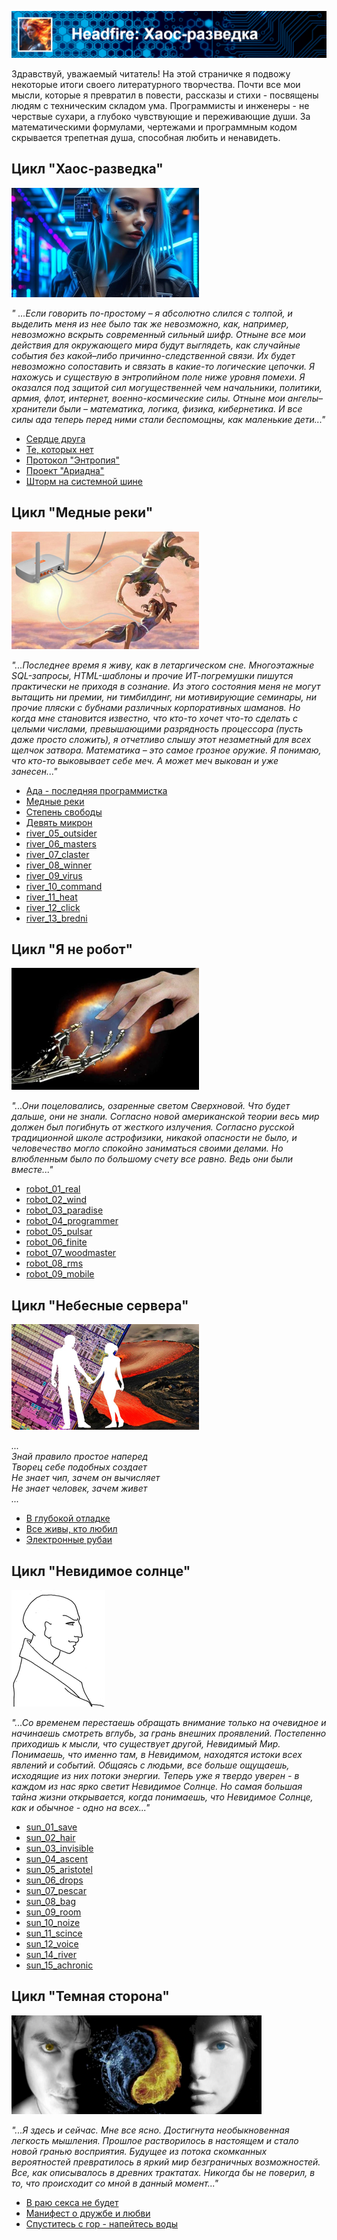 ![Хаос-разведка](assets/header_chaos.png)

Здравствуй, уважаемый читатель! На этой страничке я подвожу некоторые итоги своего литературного творчества.
Почти все мои мысли, которые я превратил в повести, рассказы и стихи - посвящены людям с техническим складом ума.
Программисты и инженеры - не черствые сухари, а глубоко чувствующие и переживающие души. За математическими
формулами, чертежами и программным кодом скрывается трепетная душа, способная любить и ненавидеть.


## Цикл "Хаос-разведка"

![Хаос-разведка](assets/icon_chaos.png)

*" ...Если говорить по-простому – я абсолютно слился с толпой, и выделить меня из нее было 
так же невозможно, как, например, невозможно вскрыть современный сильный шифр. Отныне 
все мои действия для окружающего мира будут выглядеть, как случайные события без какой–либо 
причинно-следственной связи. Их будет невозможно сопоставить и связать в какие-то логические 
цепочки. Я нахожусь и существую в энтропийном поле ниже уровня помехи.
Я оказался под защитой сил могущественней чем начальники, политики, армия, флот, интернет, 
военно-космические силы. Отныне мои ангелы–хранители были – математика, логика, физика, 
кибернетика. И все силы ада теперь перед ними стали беспомощны, как маленькие дети..."*

- [Сердце друга](novels/chaos_01_heart.html)
- [Те, которых нет](novels/chaos_02_nobodies.html)
- [Протокол "Энтропия"](novels/chaos_03_entropia.html)
- [Проект "Ариадна"](novels/chaos_04_ariadna.html)
- [Шторм на системной шине](novels/chaos_05_storm.html)


## Цикл "Медные реки"

![Медные реки](assets/icon_river.png)

*"...Последнее время я живу, как в летаргическом сне. Многоэтажные SQL-запросы, HTML-шаблоны и 
прочие ИТ-погремушки пишутся практически не приходя в сознание. Из этого состояния меня 
не могут вытащить ни премии, ни тимбилдинг, ни мотивирующие семинары, ни прочие пляски 
с бубнами различных корпоративных шаманов. Но когда мне становится известно, что кто-то 
хочет что-то сделать с целыми числами, превышающими разрядность процессора (пусть даже просто сложить), 
я отчетливо слышу этот незаметный для всех щелчок затвора. Математика – это самое грозное оружие. 
Я понимаю, что кто-то выковывает себе меч. А может меч выкован и уже занесен..."*

- [Ада - последняя программистка](novels/river_01_ada.html)
- [Медные реки](novels/river_02_cuprum.html)
- [Степень свободы](novels/river_03_degree.html)
- [Девять микрон](novels/river_04_nine.html)
- [river_05_outsider](novels/river_05_outsider.html)
- [river_06_masters](novels/river_06_masters.html)
- [river_07_claster](novels/river_07_claster.html)
- [river_08_winner](novels/river_08_winner.html)
- [river_09_virus](novels/river_09_virus.html)
- [river_10_command](novels/river_10_command.html)
- [river_11_heat](novels/river_11_heat.html)
- [river_12_click](novels/river_12_click.html)
- [river_13_bredni](novels/river_13_bredni.html)


## Цикл "Я не робот"

![Я не робот](assets/icon_robot.png)

*"...Они поцеловались, озаренные светом Сверхновой. Что будет дальше, они не знали. 
Согласно новой американской теории весь мир должен был погибнуть от жесткого излучения. 
Согласно русской традиционной школе астрофизики, никакой опасности не было, и человечество 
могло спокойно заниматься своими делами. Но влюбленным было по большому счету все равно. 
Ведь они были вместе..."*

- [robot_01_real](novels/robot_01_real.html)
- [robot_02_wind](novels/robot_02_wind.html)
- [robot_03_paradise](novels/robot_03_paradise.html)
- [robot_04_programmer](novels/robot_04_programmer.html)
- [robot_05_pulsar](novels/robot_05_pulsar.html)
- [robot_06_finite](novels/robot_06_finite.html)
- [robot_07_woodmaster](novels/robot_07_woodmaster.html)
- [robot_08_rms](novels/robot_08_rms.html)
- [robot_09_mobile](novels/robot_09_mobile.html)


## Цикл "Небесные сервера"

![Небесные сервера](assets/icon_lyrics.png)

*...  
Знай правило простое наперед  
Творец себе подобных создает  
Не знает чип, зачем он вычисляет  
Не знает человек, зачем живет  
...*

- [В глубокой отладке](novels/lyrics_01_deep.html)
- [Все живы, кто любил](novels/lyrics_02_live.html)
- [Электронные рубаи](novels/lyrics_03_rubai.html)


## Цикл "Невидимое солнце"

![Невидимое солнце](assets/icon_sun.png)

*"...Со временем перестаешь обращать внимание только на очевидное и начинаешь смотреть вглубь, 
за грань внешних проявлений. Постепенно приходишь к мысли, что существует другой, Невидимый Мир. 
Понимаешь, что именно там, в Невидимом, находятся истоки всех явлений и событий. Общаясь 
с людьми, все больше ощущаешь, исходящие из них потоки энергии. Теперь уже я твердо 
уверен - в каждом из нас ярко светит Невидимое Солнце. Но самая большая тайна жизни 
открывается, когда понимаешь, что Невидимое Солнце, как и обычное - одно на всех..."*

- [sun_01_save](novels/sun_01_save.html)
- [sun_02_hair](novels/sun_02_hair.html)
- [sun_03_invisible](novels/sun_03_invisible.html)
- [sun_04_ascent](novels/sun_04_ascent.html)
- [sun_05_aristotel](novels/sun_05_aristotel.html)
- [sun_06_drops](novels/sun_06_drops.html)
- [sun_07_pescar](novels/sun_07_pescar.html)
- [sun_08_bag](novels/sun_08_bag.html)
- [sun_09_room](novels/sun_09_room.html)
- [sun_10_noize](novels/sun_10_noize.html)
- [sun_11_scince](novels/sun_11_scince.html)
- [sun_12_voice](novels/sun_12_voice.html)
- [sun_14_river](novels/sun_14_river.html)
- [sun_15_achronic](novels/sun_15_achronic.html)


## Цикл "Темная сторона"

![Темная сторона](assets/icon_dark.png)

*"...Я здесь и сейчас. Мне все ясно. Достигнута необыкновенная легкость мышления. Прошлое 
растворилось в настоящем и стало новой гранью восприятия. Будущее из потока скомканных 
вероятностей превратилось в яркий мир безграничных возможностей. Все, как описывалось 
в древних трактатах. Никогда бы не поверил, в то, что происходит со мной в данный момент..."*

- [В раю секса не будет](novels/dark_01_sex.html)
- [Манифест о дружбе и любви](novels/dark_02_manifest.html)
- [Спуститесь с гор - напейтесь воды](novels/dark_03_mounts.html)

